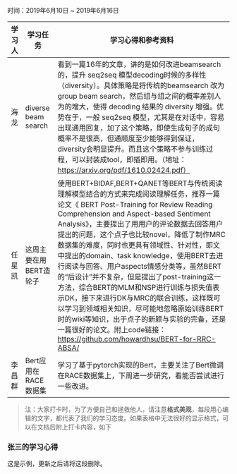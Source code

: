 时间：2019年6月10日 ~ 2019年6月16日

学习人|学习任务|学习心得和参考资料
------ | ------ | ------ 
海龙 | diverse beam search | 看到一篇16年的文章，讲的是如何改进beamsearch的，提升 seq2seq 模型decoding时候的多样性（diversity）。具体策略是将传统的beamsearch 改为 group beam search，然后组与组之间的概率差别人为的增大，使得 decoding 结果的 diversity 增强。优势在于，一般 seq2seq 模型，尤其是在对话中，容易出现通用回复，加了这个策略，即使生成句子的成句概率不是很高，但通顺度至少能够得到保证，diversity会明显提升。而且这个策略不参与训练过程，可以封装成tool，即插即用。（地址：https://arxiv.org/pdf/1610.02424.pdf）
任星凯|这周主要在用BERT造轮子| 使用BERT+BIDAF,BERT+QANET等BERT与传统阅读理解模型结合的方式来完成阅读理解任务，推荐一篇论文《 BERT Post-Training for Review Reading Comprehension and Aspect-based Sentiment Analysis》，主要提出了用用户的评论数据去回答用户提出的问题，这个点子也比较novel，降低了制作MRC数据集的难度，同时也更具有领域性、针对性，即文中提出的domain、task knowledge，使用BERT去进行阅读与回答、用户aspects情感分类等，虽然BERT的“后设计”并不复杂，但是提出了post-training这一方法，综合BERT的MLM和NSP进行训练与损失值表示DK，接下来进行DK与MRC的联合训练，这样既可以学习到领域相关知识，尽可能地忽略原始训练BERT时的wiki等知识，出于点子的新颖与实验的完备，还是一篇很好的论文。附上code链接：https://github.com/howardhsu/BERT-for-RRC-ABSA/
李昌群|Bert应用在RACE数据集| 学习了基于pytorch实现的Bert，主要关注了Bert微调在RACE数据集上，下周进一步研究，看能否尝试进行一些改进。 

> 注：大家打卡时，为了方便自己和拯救他人，请注意**格式美观**，每段用心编辑的文字，都代表了我们的学习态度。如果表格中无法很好的显示格式，可以在文档后附上打卡内容，如下

### 张三的学习心得
这是示例，更新之后请将这段删除。
